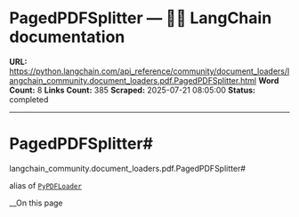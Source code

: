 # PagedPDFSplitter — 🦜🔗 LangChain  documentation

**URL:** https://python.langchain.com/api_reference/community/document_loaders/langchain_community.document_loaders.pdf.PagedPDFSplitter.html
**Word Count:** 8
**Links Count:** 385
**Scraped:** 2025-07-21 08:05:00
**Status:** completed

---

# PagedPDFSplitter\#

langchain\_community.document\_loaders.pdf.PagedPDFSplitter\#     

alias of [`PyPDFLoader`](https://python.langchain.com/api_reference/community/document_loaders/langchain_community.document_loaders.pdf.PyPDFLoader.html#langchain_community.document_loaders.pdf.PyPDFLoader "langchain_community.document_loaders.pdf.PyPDFLoader")

__On this page